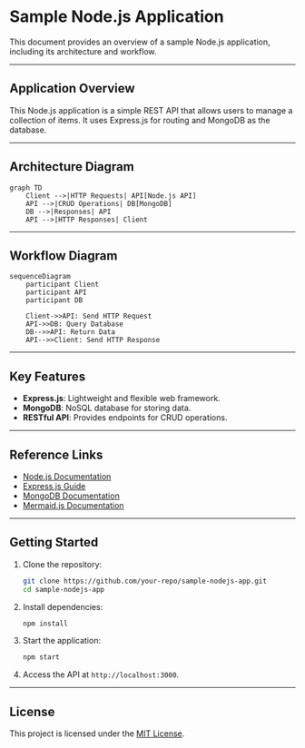 # Sample Node.js Application

This document provides an overview of a sample Node.js application, including its architecture and workflow.

---

## Application Overview

This Node.js application is a simple REST API that allows users to manage a collection of items. It uses Express.js for routing and MongoDB as the database.

---

## Architecture Diagram

```mermaid
graph TD
    Client -->|HTTP Requests| API[Node.js API]
    API -->|CRUD Operations| DB[MongoDB]
    DB -->|Responses| API
    API -->|HTTP Responses| Client
```

---

## Workflow Diagram

```mermaid
sequenceDiagram
    participant Client
    participant API
    participant DB

    Client->>API: Send HTTP Request
    API->>DB: Query Database
    DB-->>API: Return Data
    API-->>Client: Send HTTP Response
```

---

## Key Features

- **Express.js**: Lightweight and flexible web framework.
- **MongoDB**: NoSQL database for storing data.
- **RESTful API**: Provides endpoints for CRUD operations.

---

## Reference Links

- [Node.js Documentation](https://nodejs.org/en/docs/)
- [Express.js Guide](https://expressjs.com/)
- [MongoDB Documentation](https://www.mongodb.com/docs/)
- [Mermaid.js Documentation](https://mermaid-js.github.io/mermaid/#/)

---

## Getting Started

1. Clone the repository:
   ```bash
   git clone https://github.com/your-repo/sample-nodejs-app.git
   cd sample-nodejs-app
   ```

2. Install dependencies:
   ```bash
   npm install
   ```

3. Start the application:
   ```bash
   npm start
   ```

4. Access the API at `http://localhost:3000`.

---

## License

This project is licensed under the [MIT License](LICENSE).